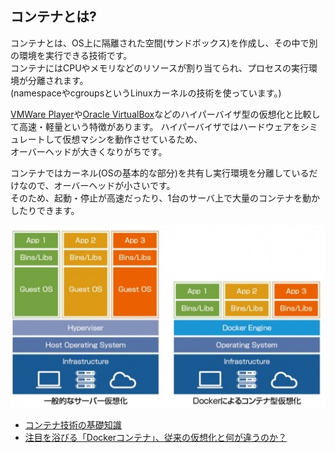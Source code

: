 ## コンテナとは?

コンテナとは、OS上に隔離された空間(サンドボックス)を作成し、その中で別の環境を実行できる技術です。  
コンテナにはCPUやメモリなどのリソースが割り当てられ、プロセスの実行環境が分離されます。  
(namespaceやcgroupsというLinuxカーネルの技術を使っています。)

[VMWare Player](http://www.vmware.com/products/player/playerpro-evaluation.html)や[Oracle VirtualBox](https://www.virtualbox.org)などのハイパーバイザ型の仮想化と比較して高速・軽量という特徴があります。
ハイパーバイザではハードウェアをシミュレートして仮想マシンを動作させているため、  
オーバーヘッドが大きくなりがちです。

コンテナではカーネル(OSの基本的な部分)を共有し実行環境を分離しているだけなので、オーバーヘッドが小さいです。  
そのため、起動・停止が高速だったり、1台のサーバ上で大量のコンテナを動かしたりできます。

![container](img/container.jpg)

* [コンテナ技術の基礎知識](https://thinkit.co.jp/story/2015/08/11/6285)
* [注目を浴びる「Dockerコンテナ」、従来の仮想化と何が違うのか？](http://cn.teldevice.co.jp/column/detail/id/102)
